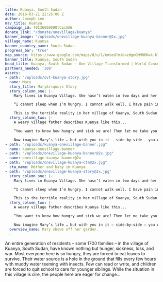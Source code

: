 ```yaml
---
title: Kuanya, South Sudan
date: 2016-03-21 22:26:00 Z
author: Joseph Lee
nav_title: Kuanya
campaign_id: 70136000000tCpcAAE
donate_link: "/donate/onevillage/kuanya"
banner_image: "/uploads/onevillage-kuanya-banner@2x.jpg"
village_name: Kuanya
banner_country_name: South Sudan
progress_bar: 'true'
map_source: https://www.google.com/maps/d/u/1/embed?mid=zdgnOMMHRKwk.kIG3ehuSCMS0
banner_title: Kuanya, South Sudan
head_title: Kuanya, South Sudan — One Village Transformed | World Concern
partners_needed: '300'
assets:
- path: "/uploads/ovt-kuanya-story.jpg"
  name: Mary
  story_title: Mary&rsquo;s Story
  story_column_one: |-
    Mary lives in Kuanya Village. She hasn’t eaten in two days and her tummy aches with emptiness. Mary’s 11-year-old stick thin body from is exhausted and weak from years of severe hunger. She is so hungry that she is eating leaves to survive.

    “I cannot sleep when I’m hungry. I cannot walk well. I have pain in my stomach. All I can think about is food,” she cries.

    This is the terrible reality in her village of Kuanya, South Sudan.
  story_column_two: |-
    A weary village father describes Kuanya like this...

    “You want to know how hungry and sick we are? Then let me take you to the tombs of my two children.”

    Now imagine Mary’s life … but with you in it – side-by-side – you will help her through and make sure she grows up happy and healthy. This is the future your monthly support will bring.
- path: "/uploads/kuanya-onevillage-banner.jpg"
  name: kuanya-onevillage-banner
- path: "/uploads/onevillage-kuanya-banner@2x.jpg"
  name: onevillage-kuanya-banner@2x
- path: "/uploads/onevillage-kuanya-cta@2x.jpg"
  cta_name: Mother and baby in Kuanya
- path: "/uploads/onevillage-kuanya-story@2x.jpg"
  story_column_one: |-
    Mary lives in Kuanya Village. She hasn’t eaten in two days and her tummy aches with emptiness. Mary’s 11-year-old stick thin body from is exhausted and weak from years of severe hunger. She is so hungry that she is eating leaves to survive.

    “I cannot sleep when I’m hungry. I cannot walk well. I have pain in my stomach. All I can think about is food,” she cries.

    This is the terrible reality in her village of Kuanya, South Sudan.
  story_column_two: |-
    A weary village father describes Kuanya like this...

    “You want to know how hungry and sick we are? Then let me take you to the tombs of my two children.”

    Now imagine Mary’s life … but with you in it – side-by-side – you will help her through and make sure she grows up happy and healthy. This is the future your monthly support will bring.
  overview_name: Mary shows off her garden.
---
```


An entire generation of residents – some 1700 families – in the village of Kuanya, South Sudan, have known nothing but hunger, sickness, loss, and war. Most everyone here is so hungry, they are forced to eat leaves to survive. Their water source is a hole in the ground that fills every few hours with muddy water teeming with insects. Few can read or write, and children are forced to quit school to care for younger siblings. While the situation in this village is dire, the people here are eager for change…
